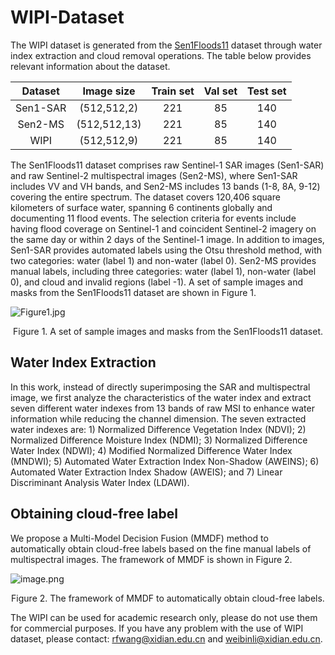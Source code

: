 # WIPI-Dataset
The WIPI dataset is generated from the [Sen1Floods11](https://github.com/cloudtostreet/Sen1Floods11) dataset through water index extraction and cloud removal operations. The table below provides relevant information about the dataset.

| Dataset  |  Image size  | Train set | Val set | Test set |
| :------: | :----------: | :-------: | :-----: | :------: |
| Sen1-SAR | (512,512,2)  |    221    |   85    |   140    |
| Sen2-MS  | (512,512,13) |    221    |   85    |   140    |
|   WIPI   | (512,512,9)  |    221    |   85    |   140    |

The Sen1Floods11 dataset comprises raw Sentinel-1 SAR images (Sen1-SAR) and raw Sentinel-2 multispectral images (Sen2-MS), where Sen1-SAR includes VV and VH bands, and Sen2-MS includes 13 bands (1-8, 8A, 9-12) covering the entire spectrum. The dataset covers 120,406 square kilometers of surface water, spanning 6 continents globally and documenting 11 flood events. The selection criteria for events include having flood coverage on Sentinel-1 and coincident Sentinel-2 imagery on the same day or within 2 days of the Sentinel-1 image. In addition to images, Sen1-SAR provides automated labels using the Otsu threshold method, with two categories: water (label 1) and non-water (label 0). Sen2-MS provides manual labels, including three categories: water (label 1), non-water (label 0), and cloud and invalid regions (label -1). A set of sample images and masks from the Sen1Floods11 dataset are shown in
Figure 1.

![Figure1.jpg](https://s2.loli.net/2023/11/21/Tk4XdNlgbD6KHFJ.jpg)

<center>Figure 1. A set of sample images and masks from the Sen1Floods11 dataset.</center>

## Water Index Extraction

In this work, instead of directly superimposing the SAR and multispectral image, we first analyze the characteristics of the water index and extract seven different water indexes from 13 bands of raw MSI to enhance water information while reducing the channel dimension. The seven extracted water indexes are: 1) Normalized Difference Vegetation Index (NDVI); 2) Normalized Difference Moisture Index (NDMI); 3) Normalized Difference Water Index (NDWI); 4) Modified Normalized Difference Water Index (MNDWI); 5) Automated Water Extraction Index Non-Shadow (AWEINS); 6) Automated Water Extraction Index Shadow (AWEIS); and 7) Linear Discriminant Analysis Water Index (LDAWI).

## Obtaining cloud-free label

We propose a Multi-Model Decision Fusion (MMDF) method to automatically obtain cloud-free labels based on the fine manual labels of multispectral images. The framework of MMDF is shown in Figure 2.

![image.png](https://s2.loli.net/2023/11/21/LwBqrUYFieNngyR.png)

<center>Figure 2. The framework of MMDF to automatically obtain cloud-free labels.</center>

The WIPI can be used for academic research only, please do not use them for commercial purposes. If you have any problem with the use of WIPI dataset, please contact: [rfwang@xidian.edu.cn](mailto:rfwang@xidian.edu.cn) and [weibinli@xidian.edu.cn](mailto:weibinli@xidian.edu.cn).
